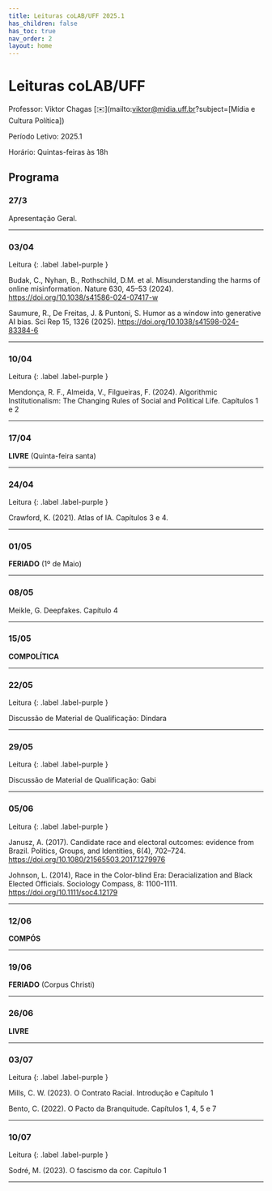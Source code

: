```yaml
---
title: Leituras coLAB/UFF 2025.1
has_children: false
has_toc: true
nav_order: 2
layout: home
---
```


# Leituras coLAB/UFF

Professor: Viktor Chagas [✉️](mailto:viktor@midia.uff.br?subject=[Mídia e Cultura Política])

Período Letivo: 2025.1

Horário: Quintas-feiras às 18h

## Programa


### 27/3

Apresentação Geral.

---

### 03/04

Leitura
{: .label .label-purple } 

Budak, C., Nyhan, B., Rothschild, D.M. et al. Misunderstanding the harms of online misinformation. Nature 630, 45–53 (2024). https://doi.org/10.1038/s41586-024-07417-w

Saumure, R., De Freitas, J. & Puntoni, S. Humor as a window into generative AI bias. Sci Rep 15, 1326 (2025). https://doi.org/10.1038/s41598-024-83384-6

---

### 10/04

Leitura
{: .label .label-purple } 

Mendonça, R. F., Almeida, V., Filgueiras, F. (2024). Algorithmic Institutionalism: The Changing Rules of Social and Political Life. Capítulos 1 e 2


---

### 17/04

**LIVRE** (Quinta-feira santa)

---

### 24/04

Leitura
{: .label .label-purple } 

Crawford, K. (2021). Atlas of IA. Capítulos 3 e 4.


---

### 01/05

**FERIADO** (1º de Maio)

---

### 08/05

Meikle, G. Deepfakes. Capítulo 4

---

### 15/05

**COMPOLÍTICA**

---

### 22/05

Leitura
{: .label .label-purple } 

Discussão de Material de Qualificação: Dindara

---

### 29/05

Leitura
{: .label .label-purple } 

Discussão de Material de Qualificação: Gabi

---

### 05/06

Leitura
{: .label .label-purple } 

Janusz, A. (2017). Candidate race and electoral outcomes: evidence from Brazil. Politics, Groups, and Identities, 6(4), 702–724. https://doi.org/10.1080/21565503.2017.1279976

Johnson, L. (2014), Race in the Color-blind Era: Deracialization and Black Elected Officials. Sociology Compass, 8: 1100-1111. https://doi.org/10.1111/soc4.12179

---

### 12/06

**COMPÓS**

---

### 19/06

**FERIADO** (Corpus Christi)

---

### 26/06

**LIVRE**

---

### 03/07

Leitura
{: .label .label-purple } 

Mills, C. W. (2023). O Contrato Racial. Introdução e Capítulo 1

Bento, C. (2022). O Pacto da Branquitude. Capítulos 1, 4, 5 e 7

---

### 10/07

Leitura
{: .label .label-purple } 

Sodré, M. (2023). O fascismo da cor. Capítulo 1

---


